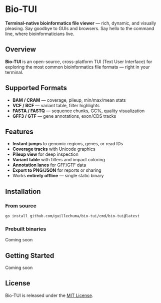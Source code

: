# Bio-TUI

**Terminal-native bioinformatics file viewer** — rich, dynamic, and visually pleasing.
Say goodbye to GUIs and browsers. Say hello to the command line, where bioinformaticians live.

## Overview

**Bio-TUI** is an open-source, cross-platform TUI (Text User Interface) for exploring the most common bioinformatics file formats — right in your terminal.

## Supported Formats

- **BAM / CRAM** — coverage, pileup, min/max/mean stats
- **VCF / BCF** — variant table, filter highlights
- **FASTA / FASTQ** — sequence chunks, GC%, quality visualization
- **GFF3 / GTF** — gene annotations, exon/CDS tracks

## Features

- **Instant jumps** to genomic regions, genes, or read IDs
- **Coverage tracks** with Unicode graphics
- **Pileup view** for deep inspection
- **Variant table** with filters and impact coloring
- **Annotation lanes** for GFF/GTF data
- **Export to PNG/JSON** for reports or sharing
- Works **entirely offline** — single static binary

## Installation

### From source

```bash
go install github.com/guillechuma/bio-tui/cmd/bio-tui@latest
```

### Prebuilt binaries

Coming soon

## Getting Started

Coming soon

## License

Bio-TUI is released under the [MIT License](https://opensource.org/licenses/MIT).
